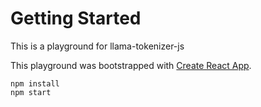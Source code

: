 # Getting Started

This is a playground for llama-tokenizer-js

This playground was bootstrapped with [Create React App](https://github.com/facebook/create-react-app).

```
npm install
npm start
```
